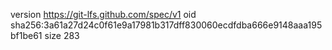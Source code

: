 version https://git-lfs.github.com/spec/v1
oid sha256:3a61a27d24c0f61e9a17981b317dff830060ecdfdba666e9148aaa195bf1be61
size 283
